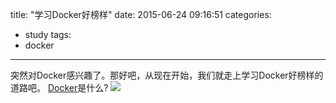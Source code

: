 title: "学习Docker好榜样"
date: 2015-06-24 09:16:51
categories:
 - study
tags:
 - docker
---
突然对Docker感兴趣了。那好吧，从现在开始，我们就走上学习Docker好榜样的道路吧。
[Docker](http://baike.baidu.com/link?url=dbWokWq0hlM5_1xr94x2KVWl5vj6ay0ntye5XkIfOOK7gscQA4Dnjwlm4JAfKuvgtwqVFiDSd4oL6VeXKTYAeK)是什么?
![](http://img.zdnet.com.cn/3/280/liDe8COmy32O6.png?rand=155)

